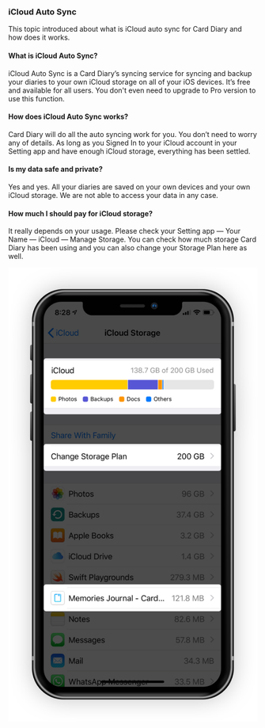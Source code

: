 ### iCloud Auto Sync

This topic introduced about what is iCloud auto sync for Card Diary and how does it works.

#### What is iCloud Auto Sync?

iCloud Auto Sync is a Card Diary’s syncing service for syncing and backup your diaries to your own iCloud storage on all of your iOS devices. It’s free and available for all users. You don't even need to upgrade to Pro version to use this function. 

#### How does iCloud Auto Sync works?

Card Diary will do all the auto syncing work for you. You don’t need to worry any of details. As long as you Signed In to your iCloud account in your Setting app and have enough iCloud storage, everything has been settled.

#### Is my data safe and private?

Yes and yes. All your diaries are saved on your own devices and your own iCloud storage. We are not able to access your data in any case.

#### How much I should pay for iCloud storage?

It really depends on your usage. Please check your Setting app — Your Name — iCloud — Manage Storage. You can check how much storage Card Diary has been using and you can also change your Storage Plan here as well.

![ManageStorage](HelpImages/Screenshots/ManageStorage.png)

